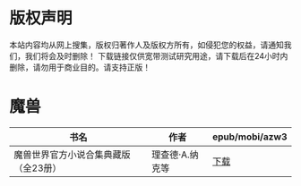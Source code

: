 # 版权声明

本站内容均从网上搜集，版权归著作人及版权方所有，如侵犯您的权益，请通知我们，我们将会及时删除！ 下载链接仅供宽带测试研究用途，请下载后在24小时内删除，请勿用于商业目的。请支持正版！

# 魔兽

| 书名 | 作者 | epub/mobi/azw3 |
| --- | --- | --- |
| 魔兽世界官方小说合集典藏版（全23册） | 理查德·A.纳克等 | [下载](https://url89.ctfile.com/f/31084289-1357034209-86637e?p=8866) |
